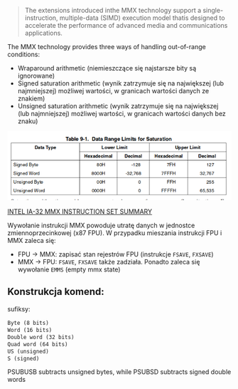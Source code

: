 > The extensions introduced inthe MMX technology support a single-instruction, multiple-data (SIMD) execution model thatis designed to accelerate the performance of advanced media and communications applications.

The MMX technology provides three ways of handling out-of-range conditions:

- Wraparound arithmetic (niemieszczące się najstarsze bity są ignorowane)
- Signed saturation arithmetic (wynik zatrzymuje się na największej (lub najmniejszej) możliwej wartości, w granicach wartości danych ze znakiem)
- Unsigned saturation arithmetic (wynik zatrzymuje się na największej (lub najmniejszej) możliwej wartości, w granicach wartości danych bez znaku)

![](assets/mmx.png)

[INTEL IA-32 MMX INSTRUCTION SET SUMMARY](http://www.zak.ict.pwr.wroc.pl/materials/architektura/laboratorium%20AK2/Dokumentacja/Intel%20Penium%20IV/IA-32%20Intel%20Architecture%20Software%20Developers%20Manual%20vol.%201%20-%20Basic%20Architecture.pdf#page=235&zoom=auto,-27,605)

Wywołanie instrukcji MMX powoduje utratę danych w jednostce zmiennoprzecinkowej (x87 FPU). W przypadku mieszania instrukcji FPU i MMX zaleca się:

- FPU -> MMX: zapisać stan rejestrów FPU (instrukcje `FSAVE`, `FXSAVE`)
- MMX -> FPU: `FSAVE`, `FXSAVE` także zadziała. Ponadto zaleca się wywołanie `EMMS` (empty mmx state)

## Konstrukcja komend:

sufiksy:

    Byte (8 bits)
    Word (16 bits)
    Double word (32 bits)
    Quad word (64 bits)
    US (unsigned)
    S (signed)

PSUBUSB subtracts unsigned bytes, while PSUBSD subtracts signed double words
